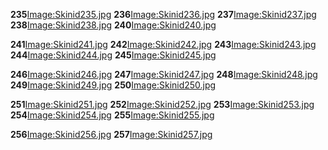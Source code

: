 **235**[Image:Skinid235.jpg](/docs/Image:Skinid235.jpg.md "wikilink") **236**[Image:Skinid236.jpg](/Image:Skinid236.jpg.md "wikilink") **237**[Image:Skinid237.jpg](/Image:Skinid237.jpg.md "wikilink") **238**[Image:Skinid238.jpg](/Image:Skinid238.jpg.md "wikilink") **240**[Image:Skinid240.jpg](/Image:Skinid240.jpg.md "wikilink")

**241**[Image:Skinid241.jpg](/docs/Image:Skinid241.jpg.md "wikilink") **242**[Image:Skinid242.jpg](/Image:Skinid242.jpg.md "wikilink") **243**[Image:Skinid243.jpg](/Image:Skinid243.jpg.md "wikilink") **244**[Image:Skinid244.jpg](/Image:Skinid244.jpg.md "wikilink") **245**[Image:Skinid245.jpg](/Image:Skinid245.jpg.md "wikilink")

**246**[Image:Skinid246.jpg](/docs/Image:Skinid246.jpg.md "wikilink") **247**[Image:Skinid247.jpg](/Image:Skinid247.jpg.md "wikilink") **248**[Image:Skinid248.jpg](/Image:Skinid248.jpg.md "wikilink") **249**[Image:Skinid249.jpg](/Image:Skinid249.jpg.md "wikilink") **250**[Image:Skinid250.jpg](/Image:Skinid250.jpg.md "wikilink")

**251**[Image:Skinid251.jpg](/docs/Image:Skinid251.jpg.md "wikilink") **252**[Image:Skinid252.jpg](/Image:Skinid252.jpg.md "wikilink") **253**[Image:Skinid253.jpg](/Image:Skinid253.jpg.md "wikilink") **254**[Image:Skinid254.jpg](/Image:Skinid254.jpg.md "wikilink") **255**[Image:Skinid255.jpg](/Image:Skinid255.jpg.md "wikilink")

**256**[Image:Skinid256.jpg](/docs/Image:Skinid256.jpg.md "wikilink") **257**[Image:Skinid257.jpg](/Image:Skinid257.jpg.md "wikilink")

